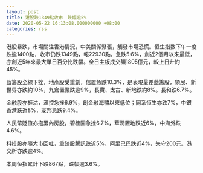 ```yaml
---
layout: post
title: 港股跌1349點收市　跌幅逾5%
date: 2020-05-22 16:13:08.000000000 +08:00
categories: rss
---
```


港股暴跌，市場關注香港情況，中美關係緊張，觸發市場恐慌。恒生指數下午一度跌逾1400點，收市仍跌1349點，報22930點，急跌5.6%，創近2個月以來最低，亦創近5年來最大單日百分比跌幅。全日主板成交額1805億元，較上日升約45%。

藍籌股全線下挫，地產股受重創，信置急跌10.3%，是表現最差藍籌股，領展、新世界亦跌約10%，九倉置業跌逾9%，長實、太古、新地跌約8%。長和跌6.7%。

金融股亦捱沽，滙控急挫6.9%，創金融海嘯以來低位；同系恒生亦跌7%，中銀香港跌近8%，友邦急跌9.4%。

人民幣貶值亦拖累內房股，碧桂園急挫6.7%，華潤置地跌近6%，中海外跌4.6%。

科技股亦隨大市回吐，重磅股騰訊跌近5%，阿里巴巴跌近4%，失守200元。港交所亦跌逾4%。

本周恒指累計下跌867點，跌幅逾3.6%。

